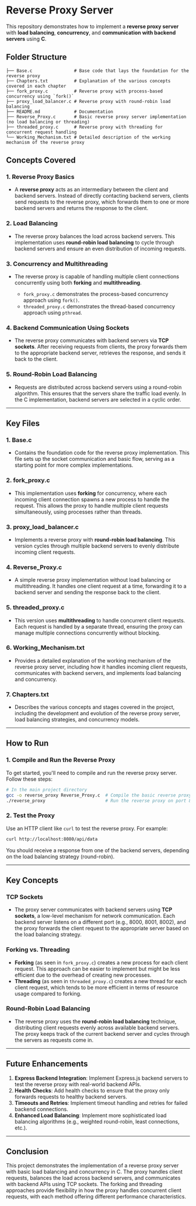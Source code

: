 # Reverse Proxy Server

This repository demonstrates how to implement a **reverse proxy server** with **load balancing**, **concurrency**, and **communication with backend servers** using **C**.

## Folder Structure

```
├── Base.c                # Base code that lays the foundation for the reverse proxy
├── Chapters.txt          # Explanation of the various concepts covered in each chapter
├── fork_proxy.c          # Reverse proxy with process-based concurrency using `fork()`
├── proxy_load_balancer.c # Reverse proxy with round-robin load balancing
├── README.md             # Documentation
├── Reverse_Proxy.c       # Basic reverse proxy server implementation (no load balancing or threading)
├── threaded_proxy.c      # Reverse proxy with threading for concurrent request handling
└── Working_Mechanism.txt # Detailed description of the working mechanism of the reverse proxy
```

## Concepts Covered

### 1. **Reverse Proxy Basics**

* A **reverse proxy** acts as an intermediary between the client and backend servers. Instead of directly contacting backend servers, clients send requests to the reverse proxy, which forwards them to one or more backend servers and returns the response to the client.

### 2. **Load Balancing**

* The reverse proxy balances the load across backend servers. This implementation uses **round-robin load balancing** to cycle through backend servers and ensure an even distribution of incoming requests.

### 3. **Concurrency and Multithreading**

* The reverse proxy is capable of handling multiple client connections concurrently using both **forking** and **multithreading**.

  * `fork_proxy.c` demonstrates the process-based concurrency approach using `fork()`.
  * `threaded_proxy.c` demonstrates the thread-based concurrency approach using `pthread`.

### 4. **Backend Communication Using Sockets**

* The reverse proxy communicates with backend servers via **TCP sockets**. After receiving requests from clients, the proxy forwards them to the appropriate backend server, retrieves the response, and sends it back to the client.

### 5. **Round-Robin Load Balancing**

* Requests are distributed across backend servers using a round-robin algorithm. This ensures that the servers share the traffic load evenly. In the C implementation, backend servers are selected in a cyclic order.

---

## Key Files

### 1. **Base.c**

* Contains the foundation code for the reverse proxy implementation. This file sets up the socket communication and basic flow, serving as a starting point for more complex implementations.

### 2. **fork\_proxy.c**

* This implementation uses **forking** for concurrency, where each incoming client connection spawns a new process to handle the request. This allows the proxy to handle multiple client requests simultaneously, using processes rather than threads.

### 3. **proxy\_load\_balancer.c**

* Implements a reverse proxy with **round-robin load balancing**. This version cycles through multiple backend servers to evenly distribute incoming client requests.

### 4. **Reverse\_Proxy.c**

* A simple reverse proxy implementation without load balancing or multithreading. It handles one client request at a time, forwarding it to a backend server and sending the response back to the client.

### 5. **threaded\_proxy.c**

* This version uses **multithreading** to handle concurrent client requests. Each request is handled by a separate thread, ensuring the proxy can manage multiple connections concurrently without blocking.

### 6. **Working\_Mechanism.txt**

* Provides a detailed explanation of the working mechanism of the reverse proxy server, including how it handles incoming client requests, communicates with backend servers, and implements load balancing and concurrency.

### 7. **Chapters.txt**

* Describes the various concepts and stages covered in the project, including the development and evolution of the reverse proxy server, load balancing strategies, and concurrency models.

---

## How to Run

### 1. **Compile and Run the Reverse Proxy**

To get started, you'll need to compile and run the reverse proxy server. Follow these steps:

```bash
# In the main project directory
gcc -o reverse_proxy Reverse_Proxy.c  # Compile the basic reverse proxy
./reverse_proxy                       # Run the reverse proxy on port 8080
```

### 2. **Test the Proxy**

Use an HTTP client like `curl` to test the reverse proxy. For example:

```bash
curl http://localhost:8080/api/data
```

You should receive a response from one of the backend servers, depending on the load balancing strategy (round-robin).

---

## Key Concepts

### TCP Sockets

* The proxy server communicates with backend servers using **TCP sockets**, a low-level mechanism for network communication. Each backend server listens on a different port (e.g., 8000, 8001, 8002), and the proxy forwards the client request to the appropriate server based on the load balancing strategy.

### Forking vs. Threading

* **Forking** (as seen in `fork_proxy.c`) creates a new process for each client request. This approach can be easier to implement but might be less efficient due to the overhead of creating new processes.
* **Threading** (as seen in `threaded_proxy.c`) creates a new thread for each client request, which tends to be more efficient in terms of resource usage compared to forking.

### Round-Robin Load Balancing

* The reverse proxy uses the **round-robin load balancing** technique, distributing client requests evenly across available backend servers. The proxy keeps track of the current backend server and cycles through the servers as requests come in.

---

## Future Enhancements

1. **Express Backend Integration**: Implement Express.js backend servers to test the reverse proxy with real-world backend APIs.
2. **Health Checks**: Add health checks to ensure that the proxy only forwards requests to healthy backend servers.
3. **Timeouts and Retries**: Implement timeout handling and retries for failed backend connections.
4. **Enhanced Load Balancing**: Implement more sophisticated load balancing algorithms (e.g., weighted round-robin, least connections, etc.).

---

## Conclusion

This project demonstrates the implementation of a reverse proxy server with basic load balancing and concurrency in C. The proxy handles client requests, balances the load across backend servers, and communicates with backend APIs using TCP sockets. The forking and threading approaches provide flexibility in how the proxy handles concurrent client requests, with each method offering different performance characteristics.

